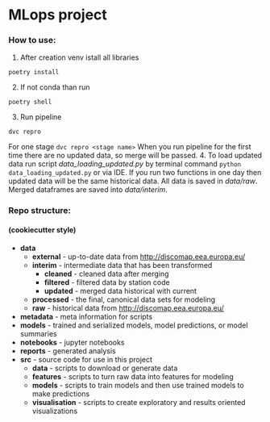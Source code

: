 # MLops project

### How to use:
1. After creation venv istall all libraries
```commandline
poetry install
```
2. If not conda than run
```commandline
poetry shell
```
3. Run pipeline
```commandline
dvc repro
```
For one stage
```dvc repro <stage name>```
When you run pipeline for the first time there are no updated data, so merge will be passed.
4. To load updated data run script *data_loading_updated.py* by terminal command
```python data_loading_updated.py```
or via IDE.
If you run two functions in one day then updated data will be the same historical data.
All data is saved in *data/raw*.
Merged dataframes are saved into *data/interim*.


### Repo structure:
#### (cookiecutter style)
- **data**
   - **external**    - up-to-date data from http://discomap.eea.europa.eu/
   - **interim**     - intermediate data that has been transformed
     - **cleaned**   - cleaned data after merging
     - **filtered**  - filtered data by station code
     - **updated**   - merged data historical with current
   - **processed**   - the final, canonical data sets for modeling
   - **raw**         - historical data from http://discomap.eea.europa.eu/  
- **metadata**   - meta information for scripts
- **models**     - trained and serialized models, model predictions, or model summaries
- **notebooks**  - jupyter notebooks
- **reports**    - generated analysis
- **src**        - source code for use in this project
  - **data**     - scripts to download or generate data
  - **features** - scripts to turn raw data into features for modeling
  - **models**   - scripts to train models and then use trained models to make predictions
  - **visualisation** - scripts to create exploratory and results oriented visualizations

